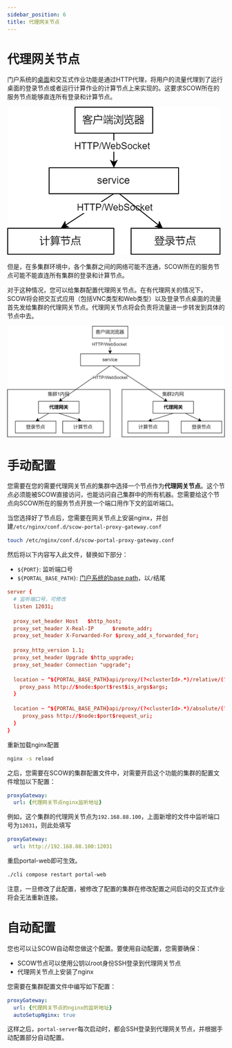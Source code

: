```yaml
---
sidebar_position: 6
title: 代理网关节点
---
```


# 代理网关节点

门户系统的[桌面](../desktop.md)和交互式作业功能是通过HTTP代理，将用户的流量代理到了运行桌面的登录节点或者运行计算作业的计算节点上来实现的。这要求SCOW所在的服务节点能够直连所有登录和计算节点。

![直连](./without-gateway.png)

但是，在多集群环境中，各个集群之间的网络可能不连通，SCOW所在的服务节点可能不能直连所有集群的登录和计算节点。

对于这种情况，您可以给集群配置代理网关节点。在有代理网关的情况下，SCOW将会把交互式应用（包括VNC类型和Web类型）以及登录节点桌面的流量首先发给集群的代理网关节点。代理网关节点将会负责将流量进一步转发到具体的节点中去。

![通过代理网关节点](./with-gateway.png)

# 手动配置

您需要在您的需要代理网关节点的集群中选择一个节点作为**代理网关节点**。这个节点必须能被SCOW直接访问，也能访问自己集群中的所有机器。您需要给这个节点向SCOW所在的服务节点开放一个端口用作下文的监听端口。

当您选择好了节点后，您需要在网关节点上安装nginx，并创建`/etc/nginx/conf.d/scow-portal-proxy-gateway.conf`

```bash
touch /etc/nginx/conf.d/scow-portal-proxy-gateway.conf
```

然后将以下内容写入此文件，替换如下部分：

- `${PORT}`: 监听端口号
- `${PORTAL_BASE_PATH}`: [门户系统的base path](../../customization/basepath.md)，以`/`结尾

```conf title="/etc/nginx/conf.d/scow-portal-proxy-gateway.conf"
server {
  # 监听端口号，可修改
  listen 12031;

  proxy_set_header Host   $http_host;
  proxy_set_header X-Real-IP      $remote_addr;
  proxy_set_header X-Forwarded-For $proxy_add_x_forwarded_for;

  proxy_http_version 1.1;
  proxy_set_header Upgrade $http_upgrade;
  proxy_set_header Connection "upgrade";

  location ~ ^${PORTAL_BASE_PATH}api/proxy/(?<clusterId>.*)/relative/(?<node>[\d|\.]*)/(?<port>\d+)(?<rest>.*)$ {
    proxy_pass http://$node:$port$rest$is_args$args;
  }

  location ~ ^${PORTAL_BASE_PATH}api/proxy/(?<clusterId>.*)/absolute/(?<node>[\d|\.]*)/(?<port>\d+)(?<rest>.*)$ {
     proxy_pass http://$node:$port$request_uri;
  }
}
```

重新加载nginx配置

```bash
nginx -s reload
```

之后，您需要在SCOW的集群配置文件中，对需要开启这个功能的集群的配置文件增加以下配置：

```yaml title="config/clusters/hpc01/config.yaml"
proxyGateway: 
  url: {代理网关节点nginx监听地址}
```

例如，这个集群的代理网关节点为`192.168.88.100`，上面新增的文件中监听端口号为`12031`，则此处填写

```yaml title="config/clusters/hpc01/config.yaml"
proxyGateway:
  url: http://192.168.88.100:12031
```

重启portal-web即可生效。

```bash
./cli compose restart portal-web
```

注意，一旦修改了此配置，被修改了配置的集群在修改配置之间启动的交互式作业将会无法重新连接。

# 自动配置

您也可以让SCOW自动帮您做这个配置。要使用自动配置，您需要确保：

- SCOW节点可以使用公钥以root身份SSH登录到代理网关节点
- 代理网关节点上安装了nginx

您需要在集群配置文件中编写如下配置：

```yaml title="config/clusters/hpc01/config.yaml"
proxyGateway:
  url: {代理网关节点的nginx的监听地址}
  autoSetupNginx: true
```

这样之后，`portal-server`每次启动时，都会SSH登录到代理网关节点，并根据手动配置部分自动配置。

